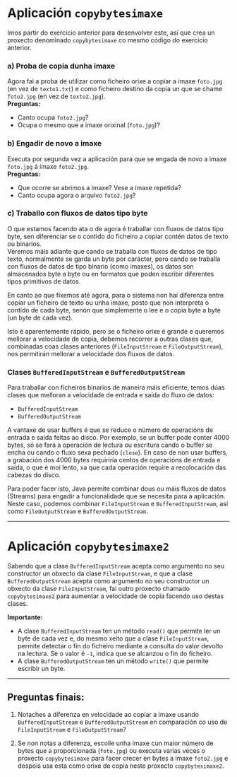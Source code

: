 # Aplicación `copybytesimaxe`

Imos partir do exercicio anterior para desenvolver este, así que crea un proxecto denominado `copybytesimaxe` co mesmo código do exercicio anterior.

### a) Proba de copia dunha imaxe

Agora fai a proba de utilizar como ficheiro orixe a copiar a imaxe `foto.jpg` (en vez de `texto1.txt`) e como ficheiro destino da copia un que se chame `foto2.jpg` (en vez de `texto2.jpg`).  
**Preguntas:**
- Canto ocupa `foto2.jpg`?
- Ocupa o mesmo que a imaxe orixinal (`foto.jpg`)?

### b) Engadir de novo a imaxe

Executa por segunda vez a aplicación para que se engada de novo a imaxe `foto.jpg` á imaxe `foto2.jpg`.  
**Preguntas:**
- Que ocorre se abrimos a imaxe? Vese a imaxe repetida?
- Canto ocupa agora o arquivo `foto2.jpg`?

### c) Traballo con fluxos de datos tipo byte

O que estamos facendo ata o de agora é traballar con fluxos de datos tipo byte, sen diferenciar se o contido do ficheiro a copiar contén datos de texto ou binarios.  
Veremos máis adiante que cando se traballa con fluxos de datos de tipo texto, normalmente se garda un byte por carácter, pero cando se traballa con fluxos de datos de tipo binario (como imaxes), os datos son almacenados byte a byte ou en formatos que poden escribir diferentes tipos primitivos de datos.

En canto ao que fixemos até agora, para o sistema non hai diferenza entre copiar un ficheiro de texto ou unha imaxe, posto que non interpreta o contido de cada byte, senón que simplemente o lee e o copia byte a byte (un byte de cada vez).

Isto é aparentemente rápido, pero se o ficheiro orixe é grande e queremos mellorar a velocidade de copia, debemos recorrer a outras clases que, combinadas coas clases anteriores (`FileInputStream` e `FileOutputStream`), nos permitirán mellorar a velocidade dos fluxos de datos.

### Clases `BufferedInputStream` e `BufferedOutputStream`

Para traballar con ficheiros binarios de maneira máis eficiente, temos dúas clases que melloran a velocidade de entrada e saída do fluxo de datos:
- `BufferedInputStream`
- `BufferedOutputStream`

A vantaxe de usar buffers é que se reduce o número de operacións de entrada e saída feitas ao disco. Por exemplo, se un buffer pode conter 4000 bytes, só se fará a operación de lectura ou escritura cando o buffer se encha ou cando o fluxo sexa pechado (`close`). En caso de non usar buffers, a grabación dos 4000 bytes requiriría centos de operacións de entrada e saída, o que é moi lento, xa que cada operación require a recolocación das cabezas do disco.

Para poder facer isto, Java permite combinar dous ou máis fluxos de datos (Streams) para engadir a funcionalidade que se necesita para a aplicación. Neste caso, podemos combinar `FileInputStream` e `BufferedInputStream`, así como `FileOutputStream` e `BufferedOutputStream`.

---

# Aplicación `copybytesimaxe2`

Sabendo que a clase `BufferedInputStream` acepta como argumento no seu constructor un obxecto da clase `FileInputStream`, e que a clase `BufferedOutputStream` acepta como argumento no seu constructor un obxecto da clase `FileInputStream`, fai outro proxecto chamado `copybytesimaxe2` para aumentar a velocidade de copia facendo uso destas clases.

**Importante:**
- A clase `BufferedInputStream` ten un método `read()` que permite ler un byte de cada vez e, do mesmo xeito que a clase `FileInputStream`, permite detectar o fin do ficheiro mediante a consulta do valor devolto na lectura. Se o valor é `-1`, indica que se alcanzou o fin do ficheiro.
- A clase `BufferedOutputStream` ten un método `write()` que permite escribir un byte.

---

## Preguntas finais:

1. Notaches a diferenza en velocidade ao copiar a imaxe usando `BufferedInputStream` e `BufferedOutputStream` en comparación co uso de `FileInputStream` e `FileOutputStream`?

2. Se non notas a diferenza, escolle unha imaxe cun maior número de bytes que a proporcionada (`foto.jpg`) ou executa varias veces o proxecto `copybytesimaxe` para facer crecer en bytes a imaxe `foto2.jpg` e despois usa esta como orixe de copia neste proxecto `copybytesimaxe2`.
